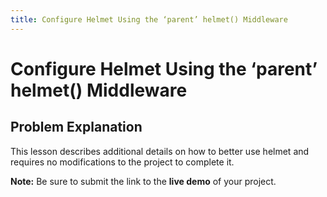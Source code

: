 ```yaml
---
title: Configure Helmet Using the ‘parent’ helmet() Middleware
---
```

# Configure Helmet Using the ‘parent’ helmet() Middleware

## Problem Explanation

This lesson describes additional details on how to better use helmet and requires no modifications to the project to complete it. 

**Note:** Be sure to submit the link to the **live demo** of your project.
